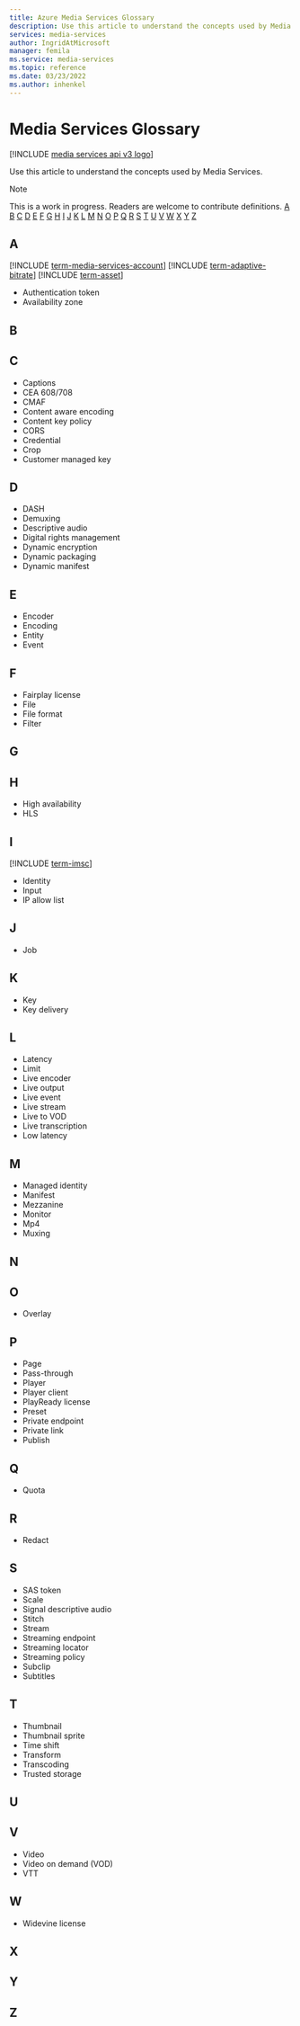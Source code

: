 ```yaml
---
title: Azure Media Services Glossary
description: Use this article to understand the concepts used by Media Services.
services: media-services
author: IngridAtMicrosoft
manager: femila
ms.service: media-services
ms.topic: reference
ms.date: 03/23/2022
ms.author: inhenkel
---
```


# Media Services Glossary

[!INCLUDE [media services api v3 logo](./includes/v3-hr.md)]

Use this article to understand the concepts used by Media Services.

> [!NOTE]
> This is a work in progress. Readers are welcome to contribute definitions.
[A](#a) [B](#b) [C](#c) [D](#d) [E](#e) [F](#f) [G](#g) [H](#h) [I](#i) [J](#j) [K](#k) [L](#l) [M](#m) [N](#n) [O](#o) [P](#p) [Q](#q) [R](#r) [S](#s) [T](#t) [U](#u) [V](#v) [W](#w) [X](#x) [Y](#y) [Z](#z)

## A

[!INCLUDE [term-media-services-account](includes/term-media-services-account.md)]
[!INCLUDE [term-adaptive-bitrate](includes/term-adaptive-bitrate.md)]
[!INCLUDE [term-asset](includes/term-asset.md)]

- Authentication token
- Availability zone

## B

## C

- Captions
- CEA 608/708
- CMAF
- Content aware encoding
- Content key policy
- CORS
- Credential
- Crop
- Customer managed key

## D

- DASH
- Demuxing
- Descriptive audio
- Digital rights management
- Dynamic encryption
- Dynamic packaging
- Dynamic manifest

## E

- Encoder
- Encoding
- Entity
- Event

## F

- Fairplay license
- File
- File format
- Filter

## G

## H

- High availability
- HLS

## I

[!INCLUDE [term-imsc](includes/term-imsc.md)]

- Identity
- Input
- IP allow list

## J

- Job

## K

- Key
- Key delivery

## L

- Latency
- Limit
- Live encoder
- Live output
- Live event
- Live stream
- Live to VOD
- Live transcription
- Low latency

## M

- Managed identity
- Manifest
- Mezzanine
- Monitor
- Mp4
- Muxing

## N

## O

- Overlay

## P

- Page
- Pass-through
- Player
- Player client
- PlayReady license
- Preset
- Private endpoint
- Private link
- Publish

## Q

- Quota

## R

- Redact

## S

- SAS token
- Scale
- Signal descriptive audio
- Stitch
- Stream
- Streaming endpoint
- Streaming locator
- Streaming policy
- Subclip
- Subtitles

## T

- Thumbnail
- Thumbnail sprite
- Time shift
- Transform
- Transcoding
- Trusted storage

## U

## V

- Video
- Video on demand (VOD)
- VTT

## W

- Widevine license

## X

## Y

## Z